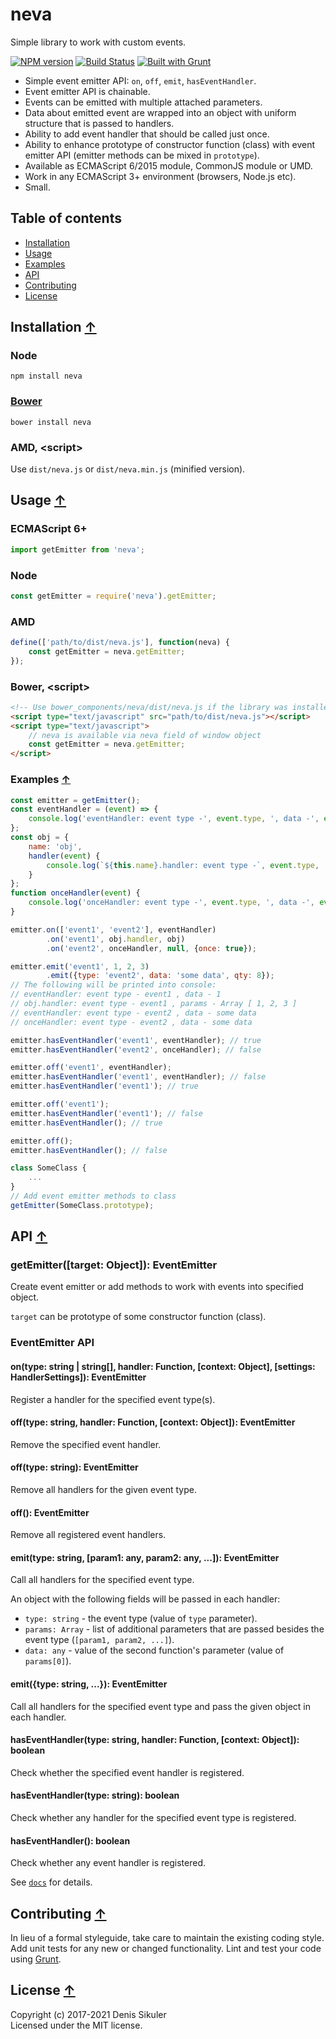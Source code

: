 # neva <a name="start"></a>

Simple library to work with custom events.

[![NPM version](https://badge.fury.io/js/neva.png)](http://badge.fury.io/js/neva)
[![Build Status](https://secure.travis-ci.org/gamtiq/neva.png?branch=master)](http://travis-ci.org/gamtiq/neva)
[![Built with Grunt](https://cdn.gruntjs.com/builtwith.png)](http://gruntjs.com/)

* Simple event emitter API: `on`, `off`, `emit`, `hasEventHandler`.
* Event emitter API is chainable.
* Events can be emitted with multiple attached parameters.
* Data about emitted event are wrapped into an object with uniform structure that is passed to handlers.
* Ability to add event handler that should be called just once.
* Ability to enhance prototype of constructor function (class) with event emitter API (emitter methods can be mixed in `prototype`).
* Available as ECMAScript 6/2015 module, CommonJS module or UMD.
* Work in any ECMAScript 3+ environment (browsers, Node.js etc).
* Small.

## Table of contents

* [Installation](#install)
* [Usage](#usage)
* [Examples](#examples)
* [API](#api)
* [Contributing](#contributing)
* [License](#license)

## Installation <a name="install"></a> [&#x2191;](#start)

### Node

    npm install neva

### [Bower](https://bower.io)

    bower install neva

### AMD, &lt;script&gt;

Use `dist/neva.js` or `dist/neva.min.js` (minified version).

## Usage <a name="usage"></a> [&#x2191;](#start)

### ECMAScript 6+

```js
import getEmitter from 'neva';
```

### Node

```js
const getEmitter = require('neva').getEmitter;
```

### AMD

```js
define(['path/to/dist/neva.js'], function(neva) {
    const getEmitter = neva.getEmitter;
});
```

### Bower, &lt;script&gt;

```html
<!-- Use bower_components/neva/dist/neva.js if the library was installed by Bower -->
<script type="text/javascript" src="path/to/dist/neva.js"></script>
<script type="text/javascript">
    // neva is available via neva field of window object
    const getEmitter = neva.getEmitter;
</script>
```

### Examples <a name="examples"></a> [&#x2191;](#start)

```js
const emitter = getEmitter();
const eventHandler = (event) => {
    console.log('eventHandler: event type -', event.type, ', data -', event.data);
};
const obj = {
    name: 'obj',
    handler(event) {
        console.log(`${this.name}.handler: event type -`, event.type, ', params -', event.params);
    }
};
function onceHandler(event) {
    console.log('onceHandler: event type -', event.type, ', data -', event.data);
}

emitter.on(['event1', 'event2'], eventHandler)
        .on('event1', obj.handler, obj)
        .on('event2', onceHandler, null, {once: true});

emitter.emit('event1', 1, 2, 3)
        .emit({type: 'event2', data: 'some data', qty: 8});
// The following will be printed into console:
// eventHandler: event type - event1 , data - 1
// obj.handler: event type - event1 , params - Array [ 1, 2, 3 ]
// eventHandler: event type - event2 , data - some data
// onceHandler: event type - event2 , data - some data

emitter.hasEventHandler('event1', eventHandler); // true
emitter.hasEventHandler('event2', onceHandler); // false

emitter.off('event1', eventHandler);
emitter.hasEventHandler('event1', eventHandler); // false
emitter.hasEventHandler('event1'); // true

emitter.off('event1');
emitter.hasEventHandler('event1'); // false
emitter.hasEventHandler(); // true

emitter.off();
emitter.hasEventHandler(); // false

class SomeClass {
    ...
}
// Add event emitter methods to class
getEmitter(SomeClass.prototype);
```

## API <a name="api"></a> [&#x2191;](#start)

### getEmitter([target: Object]): EventEmitter

Create event emitter or add methods to work with events into specified object.

`target` can be prototype of some constructor function (class).

### EventEmitter API

#### on(type: string | string[], handler: Function, [context: Object], [settings: HandlerSettings]): EventEmitter

Register a handler for the specified event type(s).

#### off(type: string, handler: Function, [context: Object]): EventEmitter

Remove the specified event handler.

#### off(type: string): EventEmitter

Remove all handlers for the given event type.

#### off(): EventEmitter

Remove all registered event handlers.

#### emit(type: string, [param1: any, param2: any, ...]): EventEmitter

Call all handlers for the specified event type.

An object with the following fields will be passed in each handler:
* `type: string` - the event type (value of `type` parameter).
* `params: Array` - list of additional parameters that are passed besides the event type (`[param1, param2, ...]`).
* `data: any` - value of the second function's parameter (value of `params[0]`).

#### emit({type: string, ...}): EventEmitter

Call all handlers for the specified event type and pass the given object in each handler.

#### hasEventHandler(type: string, handler: Function, [context: Object]): boolean

Check whether the specified event handler is registered.

#### hasEventHandler(type: string): boolean

Check whether any handler for the specified event type is registered.

#### hasEventHandler(): boolean

Check whether any event handler is registered.

See [`docs`](https://gamtiq.github.io/neva/) for details.

## Contributing <a name="contributing"></a> [&#x2191;](#start)
In lieu of a formal styleguide, take care to maintain the existing coding style.
Add unit tests for any new or changed functionality.
Lint and test your code using [Grunt](http://gruntjs.com/).

## License <a name="license"></a> [&#x2191;](#start)
Copyright (c) 2017-2021 Denis Sikuler  
Licensed under the MIT license.
